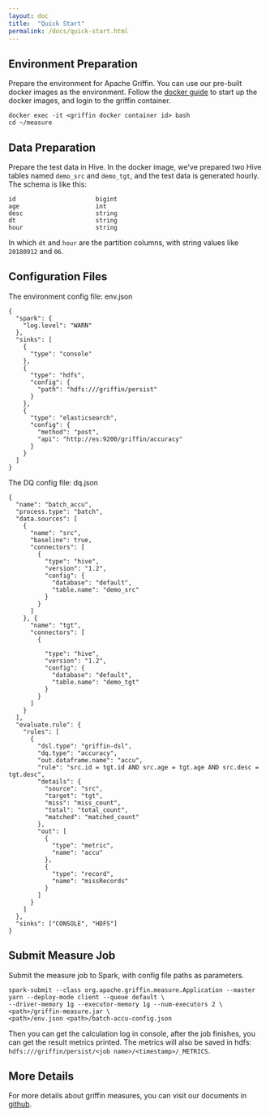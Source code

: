 ```yaml
---
layout: doc
title:  "Quick Start" 
permalink: /docs/quick-start.html
---
```


## Environment Preparation
Prepare the environment for Apache Griffin. 
You can use our pre-built docker images as the environment.
Follow the [docker guide](https://github.com/apache/incubator-griffin/blob/master/griffin-doc/docker/griffin-docker-guide.md#environment-preparation) to start up the docker images, and login to the griffin container.
```
docker exec -it <griffin docker container id> bash
cd ~/measure
```

## Data Preparation
Prepare the test data in Hive.
In the docker image, we've prepared two Hive tables named `demo_src` and `demo_tgt`, and the test data is generated hourly.
The schema is like this:
```
id                      bigint                                      
age                     int                                         
desc                    string                                      
dt                      string                                      
hour                    string 
```
In which `dt` and `hour` are the partition columns, with string values like `20180912` and `06`.

## Configuration Files
The environment config file: env.json
```
{
  "spark": {
    "log.level": "WARN"
  },
  "sinks": [
    {
      "type": "console"
    },
    {
      "type": "hdfs",
      "config": {
        "path": "hdfs:///griffin/persist"
      }
    },
    {
      "type": "elasticsearch",
      "config": {
        "method": "post",
        "api": "http://es:9200/griffin/accuracy"
      }
    }
  ]
}
```
The DQ config file: dq.json
```
{
  "name": "batch_accu",
  "process.type": "batch",
  "data.sources": [
    {
      "name": "src",
      "baseline": true,
      "connectors": [
        {
          "type": "hive",
          "version": "1.2",
          "config": {
            "database": "default",
            "table.name": "demo_src"
          }
        }
      ]
    }, {
      "name": "tgt",
      "connectors": [
        {

          "type": "hive",
          "version": "1.2",
          "config": {
            "database": "default",
            "table.name": "demo_tgt"
          }
        }
      ]
    }
  ],
  "evaluate.rule": {
    "rules": [
      {
        "dsl.type": "griffin-dsl",
        "dq.type": "accuracy",
        "out.dataframe.name": "accu",
        "rule": "src.id = tgt.id AND src.age = tgt.age AND src.desc = tgt.desc",
        "details": {
          "source": "src",
          "target": "tgt",
          "miss": "miss_count",
          "total": "total_count",
          "matched": "matched_count"
        },
        "out": [
          {
            "type": "metric",
            "name": "accu"
          },
          {
            "type": "record",
            "name": "missRecords"
          }
        ]
      }
    ]
  },
  "sinks": ["CONSOLE", "HDFS"]
}
```

## Submit Measure Job
Submit the measure job to Spark, with config file paths as parameters.
```
spark-submit --class org.apache.griffin.measure.Application --master yarn --deploy-mode client --queue default \
--driver-memory 1g --executor-memory 1g --num-executors 2 \
<path>/griffin-measure.jar \
<path>/env.json <path>/batch-accu-config.json
```
Then you can get the calculation log in console, after the job finishes, you can get the result metrics printed. The metrics will also be saved in hdfs: `hdfs:///griffin/persist/<job name>/<timestamp>/_METRICS`.

## More Details
For more details about griffin measures, you can visit our documents in [github](https://github.com/apache/incubator-griffin/tree/master/griffin-doc).
